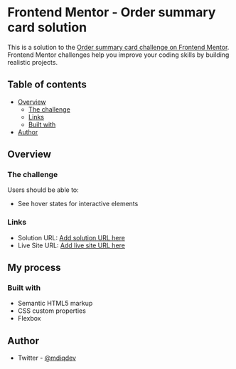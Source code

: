 # Frontend Mentor - Order summary card solution

This is a solution to the [Order summary card challenge on Frontend Mentor](https://www.frontendmentor.io/challenges/order-summary-component-QlPmajDUj). Frontend Mentor challenges help you improve your coding skills by building realistic projects. 

## Table of contents

- [Overview](#overview)
  - [The challenge](#the-challenge)
  - [Links](#links)
  - [Built with](#built-with)
- [Author](#author)


## Overview

### The challenge

Users should be able to:

- See hover states for interactive elements

### Links

- Solution URL: [Add solution URL here](https://github.com/iqmd/order-summary-component-main)
- Live Site URL: [Add live site URL here](https://iqmd.github.io/order-summary-component-main/)

## My process

### Built with

- Semantic HTML5 markup
- CSS custom properties
- Flexbox




## Author

- Twitter - [@mdiqdev](https://www.twitter.com/mdiqdev)

